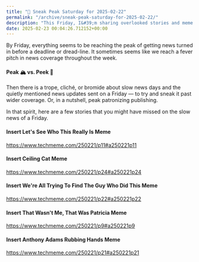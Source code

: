 ```yaml
---
title: "🔮 Sneak Peak Saturday for 2025-02-22"
permalink: "/archive/sneak-peak-saturday-for-2025-02-22/"
description: "This Friday, I&#39;m sharing overlooked stories and meme moments from a busy news week!"
date: 2025-02-23 00:04:26.712152+00:00
---
```


<!-- buttondown-editor-mode: fancy --><p>By Friday, everything seems to be reaching the peak of getting news turned in before a deadline or dread-line. It sometimes seems like we reach a fever pitch in news coverage throughout the week.</p><h4>Peak 🏔️ vs. Peek 👀</h4><p>Then there is a trope, cliché, or bromide about slow news days and the quietly mentioned news updates sent on a Friday — to try and sneak it past wider coverage. Or, in a nutshell, peak patronizing publishing.</p><p>In that spirit, here are a few stories that you might have missed on the slow news of a Friday.</p><h4>Insert Let's See Who This Really Is Meme</h4><p><a target="_blank" rel="noopener noreferrer nofollow" href="https://www.techmeme.com/250221/p11#a250221p11">https://www.techmeme.com/250221/p11#a250221p11</a></p><h4>Insert Ceiling Cat Meme</h4><p><a target="_blank" rel="noopener noreferrer nofollow" href="https://www.techmeme.com/250221/p24#a250221p24">https://www.techmeme.com/250221/p24#a250221p24</a></p><h4>Insert We're All Trying To Find The Guy Who Did This Meme</h4><p><a target="_blank" rel="noopener noreferrer nofollow" href="https://www.techmeme.com/250221/p22#a250221p22">https://www.techmeme.com/250221/p22#a250221p22</a></p><h4>Insert That Wasn't Me, That Was Patricia Meme</h4><p><a target="_blank" rel="noopener noreferrer nofollow" href="https://www.techmeme.com/250221/p9#a250221p9">https://www.techmeme.com/250221/p9#a250221p9</a></p><h4>Insert Anthony Adams Rubbing Hands Meme</h4><p><a target="_blank" rel="noopener noreferrer nofollow" href="https://www.techmeme.com/250221/p21#a250221p21">https://www.techmeme.com/250221/p21#a250221p21</a></p>